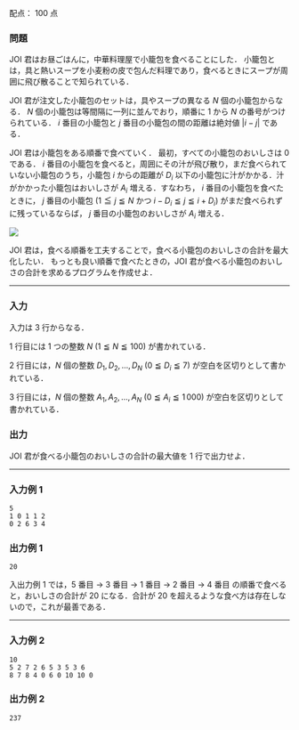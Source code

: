 配点： $100$ 点

### 問題
JOI 君はお昼ごはんに，中華料理屋で小籠包を食べることにした． 小籠包とは，具と熱いスープを小麦粉の皮で包んだ料理であり，食べるときにスープが周囲に飛び散ることで知られている．

JOI 君が注文した小籠包のセットは，具やスープの異なる $N$ 個の小籠包からなる． $N$ 個の小籠包は等間隔に一列に並んでおり，順番に $1$ から $N$ の番号がつけられている． $i$ 番目の小籠包と $j$ 番目の小籠包の間の距離は絶対値 $|i - j|$ である．

JOI 君は小籠包をある順番で食べていく． 最初，すべての小籠包のおいしさは $0$ である． $i$ 番目の小籠包を食べると，周囲にその汁が飛び散り，まだ食べられていない小籠包のうち，小籠包 $i$ からの距離が $D_i$ 以下の小籠包に汁がかかる．汁がかかった小籠包はおいしさが $A_i$ 増える．すなわち， $i$ 番目の小籠包を食べたときに， $j$ 番目の小籠包 ($1 \leqq j \leqq N$ かつ $i - D_i \leqq j \leqq i + D_i$) がまだ食べられずに残っているならば， $j$ 番目の小籠包のおいしさが $A_i$ 増える．

![](https://img.atcoder.jp/joi2014yo/2014-yo-t6-fig01.png)

JOI 君は，食べる順番を工夫することで，食べる小籠包のおいしさの合計を最大化したい． もっとも良い順番で食べたときの，JOI 君が食べる小籠包のおいしさの合計を求めるプログラムを作成せよ．

---

### 入力
入力は $3$ 行からなる．

$1$ 行目には $1$ つの整数 $N$ ($1 \leqq N \leqq 100$) が書かれている．

$2$ 行目には，$N$ 個の整数 $D_1, D_2, \ldots, D_N$ ($0 \leqq D_i \leqq 7$) が空白を区切りとして書かれている．

$3$ 行目には，$N$ 個の整数 $A_1, A_2, \ldots, A_N$ ($0 \leqq A_i \leqq 1\,000$) が空白を区切りとして書かれている．

### 出力
JOI 君が食べる小籠包のおいしさの合計の最大値を $1$ 行で出力せよ．

---

### 入力例 1
~~~
5
1 0 1 1 2
0 2 6 3 4
~~~

### 出力例 1
~~~
20
~~~
入出力例 $1$ では，$5$ 番目 → $3$ 番目 → $1$ 番目 → $2$ 番目 → $4$ 番目 の順番で食べると，おいしさの合計が $20$ になる．合計が $20$ を超えるような食べ方は存在しないので，これが最善である．

---

### 入力例 2
~~~
10
5 2 7 2 6 5 3 5 3 6
8 7 8 4 0 6 0 10 10 0
~~~

### 出力例 2
~~~
237
~~~
